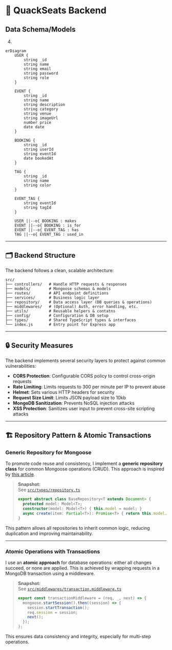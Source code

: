 # 🦆 QuackSeats Backend

## Data Schema/Models
4. 
```mermaid
erDiagram
    USER {
        string _id
        string name
        string email
        string password
        string role
    }

    EVENT {
        string _id
        string name
        string description
        string category
        string venue
        string imageUrl
        number price
        date date
    }

    BOOKING {
        string _id
        string userId
        string eventId
        date bookedAt
    }

    TAG {
        string _id
        string name
        string color
    }

    EVENT_TAG {
        string eventId
        string tagId
    }

    USER ||--o{ BOOKING : makes
    EVENT ||--o{ BOOKING : is_for
    EVENT ||--o{ EVENT_TAG : has
    TAG ||--o{ EVENT_TAG : used_in
```

---

## 🗂️ Backend Structure

The backend follows a clean, scalable architecture:

```
src/
├── controllers/   # Handle HTTP requests & responses
├── models/        # Mongoose schemas & models
├── routes/        # API endpoint definitions
├── services/      # Business logic layer
├── repository/    # Data access layer (DB queries & operations)
├── middlewares/   # (Optional) Auth, error handling, etc.
├── utils/         # Reusable helpers & contatns
├── config/        # Configuration & DB setup
├── types/         # Shared TypeScript types & interfaces
└── index.js       # Entry point for Express app
```

---

## 🔒 Security Measures

The backend implements several security layers to protect against common vulnerabilities:

- **CORS Protection**: Configurable CORS policy to control cross-origin requests
- **Rate Limiting**: Limits requests to 300 per minute per IP to prevent abuse
- **Helmet**: Sets various HTTP headers for security
- **Request Size Limit**: Limits JSON payload size to 10kb
- **MongoDB Sanitization**: Prevents NoSQL injection attacks
- **XSS Protection**: Sanitizes user input to prevent cross-site scripting attacks

---

## 🏗️ Repository Pattern & Atomic Transactions

### Generic Repository for Mongoose

To promote code reuse and consistency, I implement a **generic repository class** for common Mongoose operations (CRUD). This approach is inspired by [this article](https://medium.com/@erickwendel/generic-repository-with-typescript-and-node-js-731c10a1b98e).

> **Snapshot:**  
> See [`src/types/repository.ts`](./src/types/repository.ts)
> ```ts
> export abstract class BaseRepository<T extends Document> {
>   protected model: Model<T>;
>   constructor(model: Model<T>) { this.model = model; }
>   async create(item: Partial<T>): Promise<T> { return this.model.create(item); }
> }
> ```

This pattern allows all repositories to inherit common logic, reducing duplication and improving maintainability.

---

### Atomic Operations with Transactions

I use an **atomic approach** for database operations: either all changes succeed, or none are applied. This is achieved by wrapping requests in a MongoDB transaction using a middleware.

> **Snapshot:**  
> See [`src/middlewares/transaction.middleware.ts`](./src/middlewares/transaction.middleware.ts)
> ```ts
> export const transactionMiddleware = (req, _, next) => {
>   mongoose.startSession().then((session) => {
>     session.startTransaction();
>     req.session = session;
>     next();
>   });
> };
> ```

This ensures data consistency and integrity, especially for multi-step operations.